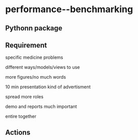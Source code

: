 # performance--benchmarking

## Pythonn package


## Requirement

specific medicine problems

different ways/models/views to use

more figures/no much words

10 min presentation kind of advertisment

spread more roles

demo and reports much important

entire together

## Actions


